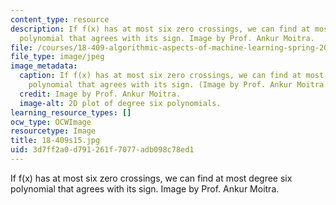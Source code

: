 ```yaml
---
content_type: resource
description: If f(x) has at most six zero crossings, we can find at most degree six
  polynomial that agrees with its sign. Image by Prof. Ankur Moitra.
file: /courses/18-409-algorithmic-aspects-of-machine-learning-spring-2015/3d7ff2a0d791261f7077adb098c78ed1_18-409s15.jpg
file_type: image/jpeg
image_metadata:
  caption: If f(x) has at most six zero crossings, we can find at most degree six
    polynomial that agrees with its sign. (Image by Prof. Ankur Moitra.)
  credit: Image by Prof. Ankur Moitra.
  image-alt: 2D plot of degree six polynomials.
learning_resource_types: []
ocw_type: OCWImage
resourcetype: Image
title: 18-409s15.jpg
uid: 3d7ff2a0-d791-261f-7077-adb098c78ed1
---
```

If f(x) has at most six zero crossings, we can find at most degree six polynomial that agrees with its sign. Image by Prof. Ankur Moitra.

